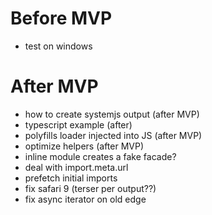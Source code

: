 # Before MVP

- test on windows

# After MVP

- how to create systemjs output (after MVP)
- typescript example (after)
- polyfills loader injected into JS (after MVP)
- optimize helpers (after MVP)
- inline module creates a fake facade?
- deal with import.meta.url
- prefetch initial imports
- fix safari 9 (terser per output??)
- fix async iterator on old edge
